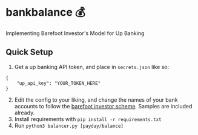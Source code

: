 # bankbalance 💰
Implementing Barefoot Investor's Model for Up Banking

## Quick Setup
1. Get a up banking API token, and place in `secrets.json` like so:
```
{
    "up_api_key": "YOUR_TOKEN_HERE"
}
```
2. Edit the config to your liking, and change the names of your bank accounts to follow the [barefoot investor scheme](https://www.pocketsmith.com/blog/the-barefoot-investor-buckets-and-accounts-explained/). 
Samples are included already.
3. Install requirements with `pip install -r requirements.txt`
4. Run `python3 balancer.py [payday/balance]`